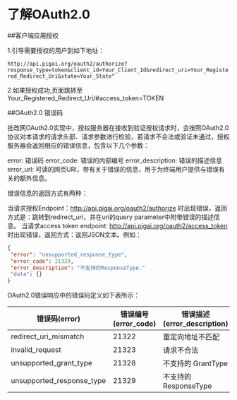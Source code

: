# 了解OAuth2.0
##客户端应用授权

1.引导需要授权的用户到如下地址：

`http://api.pigai.org/oauth2/authorize?response_type=token&client_id=Your_Client_Id&redirect_uri=Your_Registered_Redirect_Uri&state=Your_State"`

2.如果授权成功,页面跳转至 Your_Registered_Redirect_Uri/#access_token=TOKEN

##OAuth2.0 错误码

批改网OAuth2.0实现中，授权服务器在接收到验证授权请求时，会按照OAuth2.0协议对本请求的请求头部、请求参数进行检验，若请求不合法或验证未通过，授权服务器会返回相应的错误信息，包含以下几个参数：

error: 错误码 error_code: 错误的内部编号 error_description: 错误的描述信息 error_url: 可读的网页URI，带有关于错误的信息，用于为终端用户提供与错误有关的额外信息。

错误信息的返回方式有两种：

当请求授权Endpoint：http://api.pigai.org/oauth2/authorize 时出现错误，返回方式是：跳转到redirect_uri，并在uri的query parameter中附带错误的描述信息。
当请求access token endpoint: http://api.pigai.org/oauth2/access_token 时出现错误，返回方式：返回JSON文本。例如：
```json
{
 "error": "unsupported_response_type",
 "error_code": 21329,
 "error_description": "不支持的ResponseType."
 "data": {}
}
```

OAuth2.0错误响应中的错误码定义如下表所示：

|错误码(error)|错误编号(error_code)|错误描述(error_description)
| -- | -- | --
| redirect_uri_mismatch | 21322 | 重定向地址不匹配
| invalid_request | 21323 | 请求不合法
| unsupported_grant_type | 21328 | 不支持的 GrantType
| unsupported_response_type | 21329 | 不支持的 ResponseType
